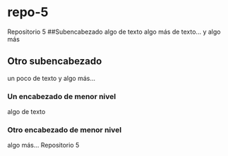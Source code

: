 # repo-5
Repositorio 5
##Subencabezado
algo de texto 
algo más de texto...
y algo más
## Otro subencabezado
un poco de texto
y algo más...
### Un encabezado de menor nivel
algo de texto
### Otro encabezado de menor nivel
algo más...
Repositorio 5
